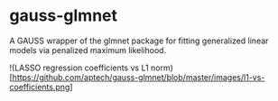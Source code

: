 # gauss-glmnet
A GAUSS wrapper of the glmnet package for fitting generalized linear models via penalized maximum likelihood.

!(LASSO regression coefficients vs L1 norm)[https://github.com/aptech/gauss-glmnet/blob/master/images/l1-vs-coefficients.png]
